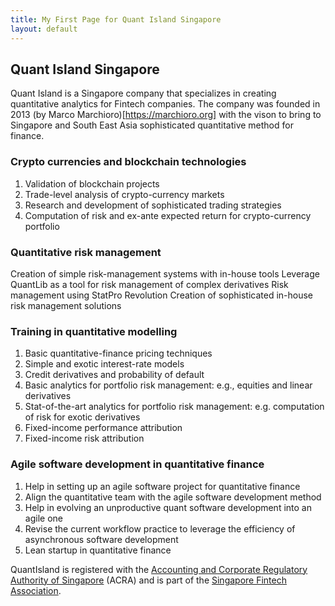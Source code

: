 ```yaml
---
title: My First Page for Quant Island Singapore
layout: default
---
```


## Quant Island Singapore

Quant Island is a Singapore company that specializes in creating quantitative analytics for Fintech companies. The company was founded in 2013 (by Marco Marchioro)[https://marchioro.org] with the vison to bring to Singapore and South East Asia sophisticated quantitative method for finance.

### Crypto currencies and blockchain technologies

1. Validation of blockchain projects
1. Trade-level analysis of crypto-currency markets
1. Research and development of sophisticated trading strategies
1. Computation of risk and ex-ante expected return for crypto-currency portfolio

### Quantitative risk management

Creation of simple risk-management systems with in-house tools
Leverage QuantLib as a tool for risk management of complex derivatives
Risk management using StatPro Revolution
Creation of sophisticated in-house risk management solutions

### Training in quantitative modelling

1. Basic quantitative-finance pricing techniques
1. Simple and exotic interest-rate models
1. Credit derivatives and probability of default
1. Basic analytics for portfolio risk management: e.g., equities and linear derivatives
1. Stat-of-the-art analytics for portfolio risk management: e.g. computation of risk for exotic derivatives
1. Fixed-income performance attribution
1. Fixed-income risk attribution

### Agile software development in quantitative finance

1. Help in setting up an agile software project for quantitative finance
1. Align the quantitative team with the agile software development method
1. Help in evolving an unproductive quant software development into an agile one
1. Revise the current workflow practice to leverage the efficiency of asynchronous software development
1. Lean startup in quantitative finance

QuantIsland is registered with the [Accounting and Corporate Regulatory Authority of Singapore](https://www.acra.gov.sg/home/) (ACRA) and is part of the [Singapore Fintech Association](https://directory.singaporefintech.org/directory/listing/quant-island).
